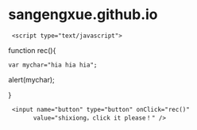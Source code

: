 # sangengxue.github.io
<!DOCTYPE HTML>

<html>

<head>

<meta http-equiv="Content-Type" content="text/html; 
        charset=utf-8" />

<title>alert</title>

     <script type="text/javascript">
   
  function rec(){
      
    var mychar="hia hia hia";

alert(mychar);
  
}

  </script>

</head>

<body>

     <input name="button" type="button" onClick="rec()" 
           value="shixiong，click it please！" />

</body>

</html>
